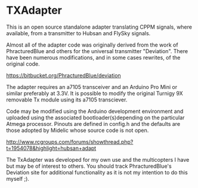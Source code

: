 TXAdapter
=========

This is an open source standalone adapter translating CPPM signals, where available, from a transmitter to Hubsan and FlySky signals. 

Almost all of the adapter code was originally derived from the work of PhracturedBlue and others for the universal transmitter "Deviation". There have been numerous modifications, and in some cases rewrites, of the original code.

https://bitbucket.org/PhracturedBlue/deviation

The adapter requires an a7105 transceiver and an Arduino Pro Mini or similar preferably at 3.3V.  It is possible to modify the original Turnigy 9X removable Tx module using its a7105 transciever.

Code may be modified using the Arduino development environment and uploaded using the associated bootloader(s)depending on the particular Atmega processor. Pinouts are defined in config.h and the defaults are those adopted by Midelic whose source code is not open.

http://www.rcgroups.com/forums/showthread.php?t=1954078&highlight=hubsan+adapt

The TxAdapter was developed for my own use and the multicopters I have but may be of interest to others. You should track PhracturedBlue's Deviation site for additional functionality as it is not my intention to do this myself ;).
